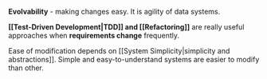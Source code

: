 **Evolvability** - making changes easy. It is agility of data systems.

**[[Test-Driven Development|TDD]] and [[Refactoring]]** are really useful approaches when **requirements change** frequently.

Ease of modification depends on [[System Simplicity|simplicity and abstractions]]. Simple and easy-to-understand systems are easier to modify than other.
